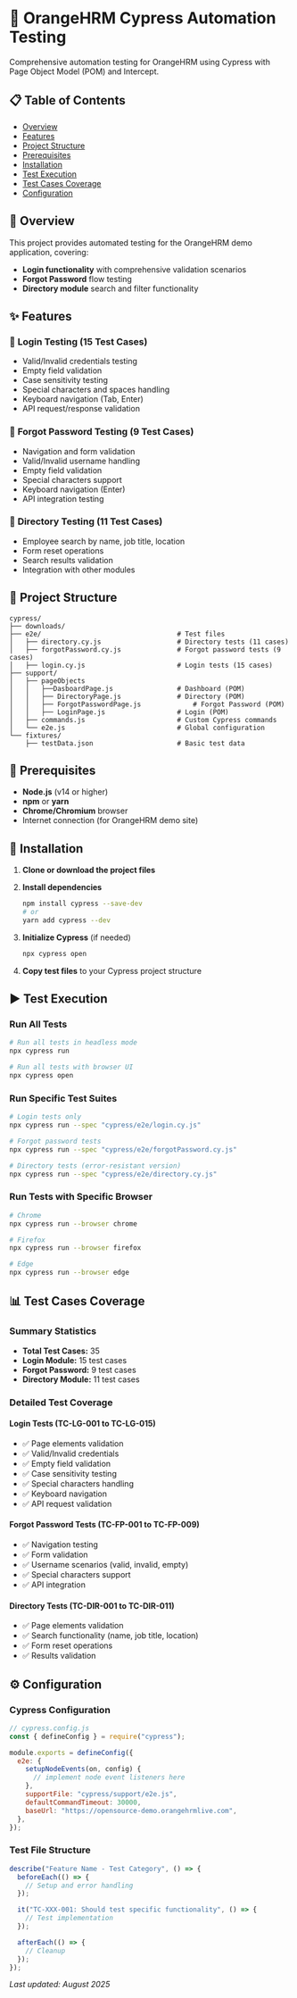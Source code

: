 # 🧪 OrangeHRM Cypress Automation Testing

Comprehensive automation testing for OrangeHRM using Cypress with Page Object Model (POM) and Intercept.

## 📋 Table of Contents

- [Overview](#overview)
- [Features](#features)
- [Project Structure](#project-structure)
- [Prerequisites](#prerequisites)
- [Installation](#installation)
- [Test Execution](#test-execution)
- [Test Cases Coverage](#test-cases-coverage)
- [Configuration](#configuration)

## 🎯 Overview

This project provides automated testing for the OrangeHRM demo application, covering:

- **Login functionality** with comprehensive validation scenarios
- **Forgot Password** flow testing
- **Directory module** search and filter functionality

## ✨ Features

### 🔐 **Login Testing (15 Test Cases)**

- Valid/Invalid credentials testing
- Empty field validation
- Case sensitivity testing
- Special characters and spaces handling
- Keyboard navigation (Tab, Enter)
- API request/response validation

### 🔑 **Forgot Password Testing (9 Test Cases)**

- Navigation and form validation
- Valid/Invalid username handling
- Empty field validation
- Special characters support
- Keyboard navigation (Enter)
- API integration testing

### 📁 **Directory Testing (11 Test Cases)**

- Employee search by name, job title, location
- Form reset operations
- Search results validation
- Integration with other modules

## 📁 Project Structure

```
cypress/
├── downloads/
├── e2e/                                  # Test files
│   ├── directory.cy.js                   # Directory tests (11 cases)
│   ├── forgotPassword.cy.js              # Forgot password tests (9 cases)
│   ├── login.cy.js                       # Login tests (15 cases)
├── support/
│   ├── pageObjects
│   │   ├──DasboardPage.js                # Dashboard (POM)
│   │   ├── DirectoryPage.js              # Directory (POM)
│   │   ├── ForgotPasswordPage.js             # Forgot Password (POM)
│   │   ├── LoginPage.js                  # Login (POM)
│   ├── commands.js                       # Custom Cypress commands
│   └── e2e.js                            # Global configuration
└── fixtures/
    ├── testData.json                     # Basic test data

```

## 🔧 Prerequisites

- **Node.js** (v14 or higher)
- **npm** or **yarn**
- **Chrome/Chromium** browser
- Internet connection (for OrangeHRM demo site)

## 🚀 Installation

1. **Clone or download the project files**

2. **Install dependencies**

   ```bash
   npm install cypress --save-dev
   # or
   yarn add cypress --dev
   ```

3. **Initialize Cypress** (if needed)

   ```bash
   npx cypress open
   ```

4. **Copy test files** to your Cypress project structure

## ▶️ Test Execution

### **Run All Tests**

```bash
# Run all tests in headless mode
npx cypress run

# Run all tests with browser UI
npx cypress open
```

### **Run Specific Test Suites**

```bash
# Login tests only
npx cypress run --spec "cypress/e2e/login.cy.js"

# Forgot password tests
npx cypress run --spec "cypress/e2e/forgotPassword.cy.js"

# Directory tests (error-resistant version)
npx cypress run --spec "cypress/e2e/directory.cy.js"
```

### **Run Tests with Specific Browser**

```bash
# Chrome
npx cypress run --browser chrome

# Firefox
npx cypress run --browser firefox

# Edge
npx cypress run --browser edge
```

## 📊 Test Cases Coverage

### **Summary Statistics**

- **Total Test Cases:** 35
- **Login Module:** 15 test cases
- **Forgot Password:** 9 test cases
- **Directory Module:** 11 test cases

### **Detailed Test Coverage**

#### **Login Tests (TC-LG-001 to TC-LG-015)**

- ✅ Page elements validation
- ✅ Valid/Invalid credentials
- ✅ Empty field validation
- ✅ Case sensitivity testing
- ✅ Special characters handling
- ✅ Keyboard navigation
- ✅ API request validation

#### **Forgot Password Tests (TC-FP-001 to TC-FP-009)**

- ✅ Navigation testing
- ✅ Form validation
- ✅ Username scenarios (valid, invalid, empty)
- ✅ Special characters support
- ✅ API integration

#### **Directory Tests (TC-DIR-001 to TC-DIR-011)**

- ✅ Page elements validation
- ✅ Search functionality (name, job title, location)
- ✅ Form reset operations
- ✅ Results validation

## ⚙️ Configuration

### **Cypress Configuration**

```javascript
// cypress.config.js
const { defineConfig } = require("cypress");

module.exports = defineConfig({
  e2e: {
    setupNodeEvents(on, config) {
      // implement node event listeners here
    },
    supportFile: "cypress/support/e2e.js",
    defaultCommandTimeout: 30000,
    baseUrl: "https://opensource-demo.orangehrmlive.com",
  },
});
```

### **Test File Structure**

```javascript
describe("Feature Name - Test Category", () => {
  beforeEach(() => {
    // Setup and error handling
  });

  it("TC-XXX-001: Should test specific functionality", () => {
    // Test implementation
  });

  afterEach(() => {
    // Cleanup
  });
});
```

_Last updated: August 2025_
